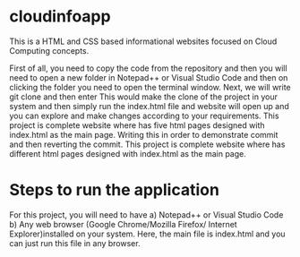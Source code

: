 # cloudinfoapp

 This is a HTML and CSS based informational websites focused on Cloud Computing concepts.

First of all, you need to copy the code from the repository and then you will need to open a new folder in Notepad++ or Visual Studio Code and then on clicking the folder you need to open the terminal window.
Next, we will write git clone <link to the code> and then enter
This would make the clone of the project in your system and then simply run the index.html file and website will open up and you can explore and make changes according to your requirements.
This project is complete website where has five html pages designed with index.html as the main page.
Writing this in order to demonstrate commit and then reverting the commit.
This project is complete website where has different html pages designed with index.html as the main page.

# Steps to run the application

For this project, you will need to have 
  a) Notepad++ or Visual Studio Code 
  b) Any web browser (Google Chrome/Mozilla Firefox/ Internet Explorer)installed on your system. 
Here, the main file is index.html and you can just run this file in any browser. 


